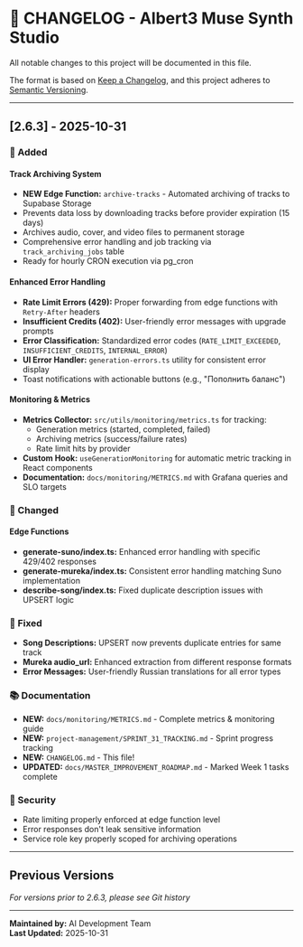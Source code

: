 # 📝 CHANGELOG - Albert3 Muse Synth Studio

All notable changes to this project will be documented in this file.

The format is based on [Keep a Changelog](https://keepachangelog.com/en/1.0.0/),
and this project adheres to [Semantic Versioning](https://semver.org/spec/v2.0.0.html).

---

## [2.6.3] - 2025-10-31

### 🎉 Added

#### Track Archiving System
- **NEW Edge Function:** `archive-tracks` - Automated archiving of tracks to Supabase Storage
- Prevents data loss by downloading tracks before provider expiration (15 days)
- Archives audio, cover, and video files to permanent storage
- Comprehensive error handling and job tracking via `track_archiving_jobs` table
- Ready for hourly CRON execution via pg_cron

#### Enhanced Error Handling
- **Rate Limit Errors (429):** Proper forwarding from edge functions with `Retry-After` headers
- **Insufficient Credits (402):** User-friendly error messages with upgrade prompts
- **Error Classification:** Standardized error codes (`RATE_LIMIT_EXCEEDED`, `INSUFFICIENT_CREDITS`, `INTERNAL_ERROR`)
- **UI Error Handler:** `generation-errors.ts` utility for consistent error display
- Toast notifications with actionable buttons (e.g., "Пополнить баланс")

#### Monitoring & Metrics
- **Metrics Collector:** `src/utils/monitoring/metrics.ts` for tracking:
  - Generation metrics (started, completed, failed)
  - Archiving metrics (success/failure rates)
  - Rate limit hits by provider
- **Custom Hook:** `useGenerationMonitoring` for automatic metric tracking in React components
- **Documentation:** `docs/monitoring/METRICS.md` with Grafana queries and SLO targets

### 🔧 Changed

#### Edge Functions
- **generate-suno/index.ts:** Enhanced error handling with specific 429/402 responses
- **generate-mureka/index.ts:** Consistent error handling matching Suno implementation
- **describe-song/index.ts:** Fixed duplicate description issues with UPSERT logic

### 🐛 Fixed
- **Song Descriptions:** UPSERT now prevents duplicate entries for same track
- **Mureka audio_url:** Enhanced extraction from different response formats
- **Error Messages:** User-friendly Russian translations for all error types

### 📚 Documentation
- **NEW:** `docs/monitoring/METRICS.md` - Complete metrics & monitoring guide
- **NEW:** `project-management/SPRINT_31_TRACKING.md` - Sprint progress tracking
- **NEW:** `CHANGELOG.md` - This file!
- **UPDATED:** `docs/MASTER_IMPROVEMENT_ROADMAP.md` - Marked Week 1 tasks complete

### 🔐 Security
- Rate limiting properly enforced at edge function level
- Error responses don't leak sensitive information
- Service role key properly scoped for archiving operations

---

## Previous Versions

_For versions prior to 2.6.3, please see Git history_

---

**Maintained by:** AI Development Team  
**Last Updated:** 2025-10-31
